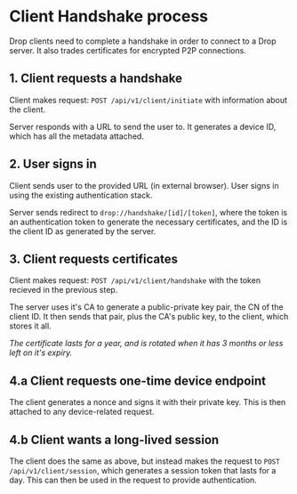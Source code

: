 # Client Handshake process

Drop clients need to complete a handshake in order to connect to a Drop server. It also trades certificates for encrypted P2P connections.

## 1. Client requests a handshake
Client makes request: `POST /api/v1/client/initiate` with information about the client. 

Server responds with a URL to send the user to. It generates a device ID, which has all the metadata attached. 

## 2. User signs in
Client sends user to the provided URL (in external browser). User signs in using the existing authentication stack. 

Server sends redirect to `drop://handshake/[id]/[token]`, where the token is an authentication token to generate the necessary certificates, and the ID is the client ID as generated by the server. 

## 3. Client requests certificates
Client makes request: `POST /api/v1/client/handshake` with the token recieved in the previous step. 

The server uses it's CA to generate a public-private key pair, the CN of the client ID. It then sends that pair, plus the CA's public key, to the client, which stores it all. 

*The certificate lasts for a year, and is rotated when it has 3 months or less left on it's expiry.*

## 4.a Client requests one-time device endpoint
The client generates a nonce and signs it with their private key. This is then attached to any device-related request.

## 4.b Client wants a long-lived session
The client does the same as above, but instead makes the request to `POST /api/v1/client/session`, which generates a session token that lasts for a day. This can then be used in the request to provide authentication. 